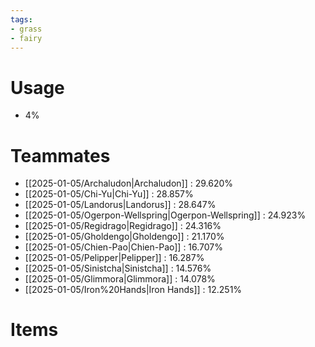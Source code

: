 ```yaml
---
tags:
- grass
- fairy
---
```

# Usage
- 4%
# Teammates
- [[2025-01-05/Archaludon|Archaludon]] : 29.620%
- [[2025-01-05/Chi-Yu|Chi-Yu]] : 28.857%
- [[2025-01-05/Landorus|Landorus]] : 28.647%
- [[2025-01-05/Ogerpon-Wellspring|Ogerpon-Wellspring]] : 24.923%
- [[2025-01-05/Regidrago|Regidrago]] : 24.316%
- [[2025-01-05/Gholdengo|Gholdengo]] : 21.170%
- [[2025-01-05/Chien-Pao|Chien-Pao]] : 16.707%
- [[2025-01-05/Pelipper|Pelipper]] : 16.287%
- [[2025-01-05/Sinistcha|Sinistcha]] : 14.576%
- [[2025-01-05/Glimmora|Glimmora]] : 14.078%
- [[2025-01-05/Iron%20Hands|Iron Hands]] : 12.251%
# Items